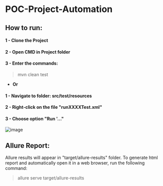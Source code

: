 # POC-Project-Automation

## How to run:
#### 1 - Clone the Project
#### 2 - Open CMD in Project folder
#### 3 - Enter the commands:
> mvn clean test
- **Or**
#### 1 - Navigate to folder: src/test/resources
#### 2 - Right-click on the file "runXXXXTest.xml"
#### 3 - Choose option "Run '..."
![image](https://user-images.githubusercontent.com/76104139/209756047-33f2415b-f8a0-48f6-839f-058dbb138f3b.png)


## Allure Report:
Allure results will appear in "target/allure-results" folder. To generate html report and automatically open it in a web browser, run the following command:
> allure serve target/allure-results
